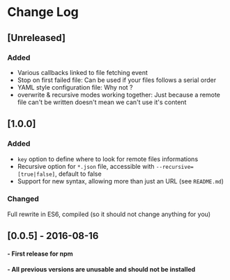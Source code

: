 # Change Log

## [Unreleased]
### Added
- Various callbacks linked to file fetching event
- Stop on first failed file: Can be used if your files follows a serial order
- YAML style configuration file: Why not ?
- overwrite & recursive modes working together: Just because a remote file can't be written doesn't mean we can't use it's content

## [1.0.0]
### Added
- ```key``` option to define where to look for remote files informations
- Recursive option for ```*.json``` file, accessible with ```--recursive=[true|false]```, default to false
- Support for new syntax, allowing more than just an URL (see ```README.md```)

### Changed
Full rewrite in ES6, compiled (so it should not change anything for you)

## [0.0.5] - 2016-08-16
#### - First release for npm
#### - All previous versions are unusable and should not be installed
